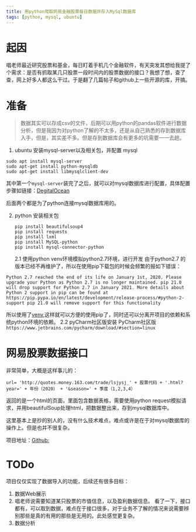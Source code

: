 ```yaml
---
title: 用python爬取网易金融股票每日数据并存入MySql数据库
tags: [python, mysql, ubuntu]
---
```


# 起因
唱老师最近研究股票和基金，每日盯着手机几个金融软件，有天突发其想给我提了个需求：是否有抓取某几只股票一段时间内的股票数据的接口？我想了想，查了查，网上好多人都这么干过。于是翻了几篇帖子和github上一些开源的库，开搞。

# 准备

> 数据其实可以存成csv的文件，后期可以用python的pandas软件进行数据分析，但是我因为对python了解的不太多，还是从自己熟悉的存到数据库入手，但是，其实差不多。但是存到数据库会有更多的坑需要一一去趟。

1. ubuntu 安装mysql-server以及相关包，并配置 mysql
 ```
sudo apt install mysql-server
sudo apt-get install python-mysqldb
sudo apt-get install libmysqlclient-dev 
``` 
其中第一个`mysql-server`装完了之后，就可以对mysql数据库进行配置，具体配置步骤如链接：[DegitalOcean]('https://www.digitalocean.com/community/tutorials/how-to-install-mysql-on-ubuntu-18-04')

后面两个都是为了python连接mysql数据库用的。

2. python 安装相关包

    ``` language=bash
    pip install beautifulsoup4
    pip install requests
    pip install lxml
    pip install MySQL-python
    pip install mysql-connector-python
    ```

    2.1 使用python venv环境模拟python2.7环境，进行开发
由于python2.7 的版本已经不再维护了，所以在使用pip下载包的时候会频繁的报如下错误：
```
Python 2.7 reached the end of its life on January 1st, 2020. Please upgrade your Python as Python 2.7 is no longer maintained. pip 21.0 will drop support for Python 2.7 in January 2021. More details about Python 2 support in pip can be found at https://pip.pypa.io/en/latest/development/release-process/#python-2-support pip 21.0 will remove support for this functionality
```

所以使用了[venv]('https://docs.python.org/3/tutorial/venv.html'),这样就可以方便的使用pip了，同时还可以分离开项目的依赖和系统python环境的依赖。
    2.2 pyCharm社区版安装
PyCharm社区版`https://www.jetbrains.com/pycharm/download/#section=linux`


# 网易股票数据接口

非常简单，大概是这样事儿的：
```
url= 'http://quotes.money.163.com/trade/lsjysj_' + 股票代码 + '.html?year=' + 年份（2020） + '&season=' + 季度（1,2,3,4）
```
返回的是一个html的页面，里面包含数据表格，需要使用python request模拟请求，并用beautifulSoup处理html，把数据整出来，存到mysql数据库中。

这里基本上是抄的别人的，没有什么技术难点，难点或许是在于对mysql数据库的操作上。但是也并不很复杂。

项目地址：[Github:]('https://github.com/haijiaogao/stockDemo.git')

# TODo
项目仅仅实现了数据导入的功能，后续还有很多目标：
1. 数据Web展示
2. 唱老师说需要知道某只股票的市值信息，以及盈利数据信息。
看了一下，接口都有，可以取到数据，难点在于接口很多，对于业务不了解的情况来说需要辨别那些是真的有用的那些是无用的。此处感觉更复杂。
3. 数据分析 